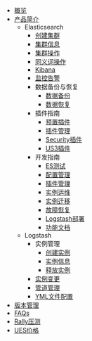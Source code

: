 
* [概览](/ues/README)
* [产品简介](/ues/introduction)
    * Elasticsearch
        * [创建集群](/ues/operate/create)
        * [集群信息](/ues/operate/info)
        * [集群操作](/ues/operate/dealservice)
        * [同义词操作](/ues/operate/synonyms)
        * [Kibana](/ues/operate/kibana)
        * [监控告警](/ues/operate/monitor)
        * 数据备份与恢复
            * [数据备份](/ues/operate/backup)
            * [数据恢复](/ues/operate/restore)
        * 插件指南
            * [预置插件](/ues/plugins/default)
            * [插件管理](/ues/plugins/manage)
            * [Security插件](/ues/plugins/security)
            * [US3插件](/ues/plugins/us3)
        * 开发指南
            * [ES测试](/ues/develop/test)
            * [配置管理](/ues/develop/config)
            * [插件管理](/ues/develop/plugin)
            * [实例运维](/ues/develop/online)
            * [实例迁移](/ues/develop/migrate)
            * [故障恢复](/ues/develop/recover)
            * [Logstash部署](/ues/develop/logstash)
            * [功能文档](/ues/develop/guide)
    * Logstash
        * 实例管理
            * [创建实例](/ues/logstash/operate/create)
            * [实例信息](/ues/logstash/operate/info)
            * [释放实例](/ues/logstash/operate/release)
        * [实例变更](/ues/logstash/operate/resize)
        * [管道管理](/ues/logstash/operate/pipeline-manage)
        * [YML文件配置](/ues/logstash/operate/ymlconfig)
* [版本管理](/ues/version)
* [FAQs](/ues/faqs)
* [Rally压测](/ues/rally)
* [UES价格](/ues/price)
